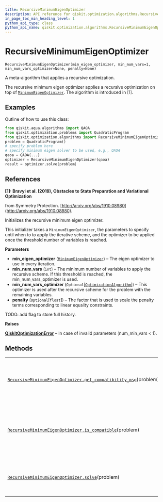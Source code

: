 ```yaml
---
title: RecursiveMinimumEigenOptimizer
description: API reference for qiskit.optimization.algorithms.RecursiveMinimumEigenOptimizer
in_page_toc_min_heading_level: 1
python_api_type: class
python_api_name: qiskit.optimization.algorithms.RecursiveMinimumEigenOptimizer
---
```


# RecursiveMinimumEigenOptimizer

<span id="qiskit.optimization.algorithms.RecursiveMinimumEigenOptimizer" />

`RecursiveMinimumEigenOptimizer(min_eigen_optimizer, min_num_vars=1, min_num_vars_optimizer=None, penalty=None)`

A meta-algorithm that applies a recursive optimization.

The recursive minimum eigen optimizer applies a recursive optimization on top of [`MinimumEigenOptimizer`](qiskit.optimization.algorithms.MinimumEigenOptimizer "qiskit.optimization.algorithms.MinimumEigenOptimizer"). The algorithm is introduced in \[1].

## Examples

Outline of how to use this class:

```python
from qiskit.aqua.algorithms import QAOA
from qiskit.optimization.problems import QuadraticProgram
from qiskit.optimization.algorithms import RecursiveMinimumEigenOptimizer
problem = QuadraticProgram()
# specify problem here
# specify minimum eigen solver to be used, e.g., QAOA
qaoa = QAOA(...)
optimizer = RecursiveMinimumEigenOptimizer(qaoa)
result = optimizer.solve(problem)
```

## References

**\[1]: Bravyi et al. (2019), Obstacles to State Preparation and Variational Optimization**

from Symmetry Protection. [http://arxiv.org/abs/1910.08980](http://arxiv.org/abs/1910.08980).

Initializes the recursive minimum eigen optimizer.

This initializer takes a `MinimumEigenOptimizer`, the parameters to specify until when to to apply the iterative scheme, and the optimizer to be applied once the threshold number of variables is reached.

**Parameters**

*   **min\_eigen\_optimizer** ([`MinimumEigenOptimizer`](qiskit.optimization.algorithms.MinimumEigenOptimizer "qiskit.optimization.algorithms.minimum_eigen_optimizer.MinimumEigenOptimizer")) – The eigen optimizer to use in every iteration.
*   **min\_num\_vars** (`int`) – The minimum number of variables to apply the recursive scheme. If this threshold is reached, the min\_num\_vars\_optimizer is used.
*   **min\_num\_vars\_optimizer** (`Optional`\[[`OptimizationAlgorithm`](qiskit.optimization.algorithms.OptimizationAlgorithm "qiskit.optimization.algorithms.optimization_algorithm.OptimizationAlgorithm")]) – This optimizer is used after the recursive scheme for the problem with the remaining variables.
*   **penalty** (`Optional`\[`float`]) – The factor that is used to scale the penalty terms corresponding to linear equality constraints.

TODO: add flag to store full history.

**Raises**

[**QiskitOptimizationError**](qiskit.optimization.QiskitOptimizationError "qiskit.optimization.QiskitOptimizationError") – In case of invalid parameters (num\_min\_vars \< 1).

## Methods

|                                                                                                                                                                                                                                              |                                                                                           |
| -------------------------------------------------------------------------------------------------------------------------------------------------------------------------------------------------------------------------------------------- | ----------------------------------------------------------------------------------------- |
| [`RecursiveMinimumEigenOptimizer.get_compatibility_msg`](qiskit.optimization.algorithms.RecursiveMinimumEigenOptimizer.get_compatibility_msg "qiskit.optimization.algorithms.RecursiveMinimumEigenOptimizer.get_compatibility_msg")(problem) | Checks whether a given problem can be solved with this optimizer.                         |
| [`RecursiveMinimumEigenOptimizer.is_compatible`](qiskit.optimization.algorithms.RecursiveMinimumEigenOptimizer.is_compatible "qiskit.optimization.algorithms.RecursiveMinimumEigenOptimizer.is_compatible")(problem)                         | Checks whether a given problem can be solved with the optimizer implementing this method. |
| [`RecursiveMinimumEigenOptimizer.solve`](qiskit.optimization.algorithms.RecursiveMinimumEigenOptimizer.solve "qiskit.optimization.algorithms.RecursiveMinimumEigenOptimizer.solve")(problem)                                                 | Tries to solve the given problem using the recursive optimizer.                           |

